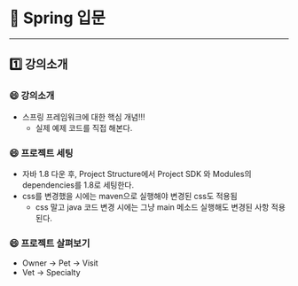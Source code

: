 # :cherry_blossom: Spring 입문

---

## :one: 강의소개

### :smile: 강의소개

- 스프링 프레임워크에 대한 핵심 개념!!!
  - 실제 예제 코드를 직접 해본다.

### :smile: 프로젝트 세팅

- 자바 1.8 다운 후, Project Structure에서 Project SDK 와 Modules의 dependencies를 1.8로 세팅한다.
- css를 변경했을 시에는 maven으로 실행해야 변경된 css도 적용됨
  - css 말고 java 코드 변경 시에는 그냥 main 메소드 실행해도 변경된 사항 적용된다.

### :smile: 프로젝트 살펴보기

- Owner -> Pet -> Visit
- Vet -> Specialty
